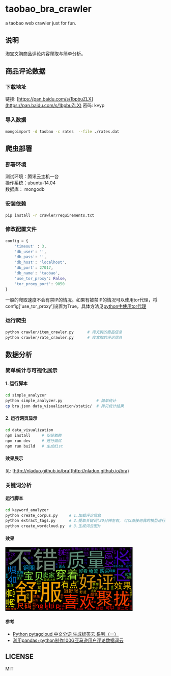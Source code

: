 # taobao_bra_crawler
a taobao web crawler just for fun.

## 说明
淘宝文胸商品评论内容爬取与简单分析。

## 商品评论数据
### 下载地址
链接: [https://pan.baidu.com/s/1bpbuZLX](https://pan.baidu.com/s/1bpbuZLX) 密码: kvyp

### 导入数据
``` bash
mongoimport -d taobao -c rates  --file ./rates.dat
```

## 爬虫部署
### 部署环境
测试环境：腾讯云主机一台<br>
操作系统：ubuntu-14.04<br>
数据库： mongodb<br>

### 安装依赖
``` bash
pip install -r crawler/requirements.txt
```
### 修改配置文件
``` python
config = {
    'timeout' : 3,
    'db_user': '',
    'db_pass': '',
    'db_host': 'localhost',
    'db_port': 27017,
    'db_name': 'taobao',
    'use_tor_proxy': False,
    'tor_proxy_port': 9050
}
```
一般的爬取速度不会有禁IP的情况。如果有被禁IP的情况可以使用tor代理，将config['use_tor_proxy']设置为True，具体方法见[python中使用tor代理](http://nladuo.github.io/2016/07/17/python%E4%B8%AD%E4%BD%BF%E7%94%A8tor%E4%BB%A3%E7%90%86/)
### 运行爬虫
``` bash
python crawler/item_crawler.py      # 爬文胸的商品信息
python crawler/rate_crawler.py      # 爬文胸的评论信息
```

## 数据分析
### 简单统计与可视化展示
#### 1. 运行脚本
``` sh
cd simple_analyzer
python simple_analyzer.py               # 简单统计
cp bra.json data_visualization/static/  # 拷贝统计结果
```
#### 2. 运行网页显示
``` sh
cd data_visualization
npm install     # 安装依赖
npm run dev     # 进行调试
npm run build   # 生成dist
```
#### 效果展示
见: [http://nladuo.github.io/bra](http://nladuo.github.io/bra)

### 关键词分析
#### 运行脚本
``` sh
cd keyword_analyzer
python create_corpus.py     # 1.加载评论信息
python extract_tags.py      # 2.提取关键词(20分钟左右, 可以直接用我的模型进行第三步)
python create_wordcloud.py  # 3.生成词云图片
```
#### 效果
![word_cloud](./keyword_analyzer/assets/word_cloud1.png)

#### 参考
- [Python pytagcloud 中文分词 生成标签云 系列（一）](http://www.cnblogs.com/Yiutto/p/5998262.html)
- [利用pandas+python制作100G亚马逊用户评论数据词云](http://www.jianshu.com/p/c862130f322d)

## LICENSE
MIT